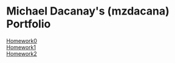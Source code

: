 # Michael Dacanay's (mzdacana) Portfolio


[Homework0](Homework0/README.md)  
[Homework1](Homework1/README.md)  
[Homework2](Homework2/README.md)
